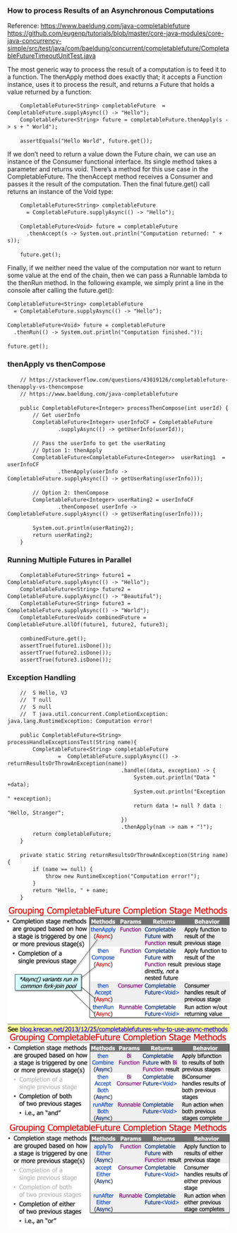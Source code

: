 ### How to process Results of an Asynchronous Computations
Reference: 
https://www.baeldung.com/java-completablefuture
https://github.com/eugenp/tutorials/blob/master/core-java-modules/core-java-concurrency-simple/src/test/java/com/baeldung/concurrent/completablefuture/CompletableFutureTimeoutUnitTest.java

The most generic way to process the result of a computation is to feed it to a function. The thenApply method does exactly that; it accepts a Function instance, uses it to process the result, and returns a Future that holds a value returned by a function:
```
    CompletableFuture<String> completableFuture  = CompletableFuture.supplyAsync(() -> "Hello");
    CompletableFuture<String> future = completableFuture.thenApply(s -> s + " World");
    
    assertEquals("Hello World", future.get());
```

If we don’t need to return a value down the Future chain, we can use an instance of the Consumer functional interface. Its single method takes a parameter and returns void.
There’s a method for this use case in the CompletableFuture. The thenAccept method receives a Consumer and passes it the result of the computation. Then the final future.get() call returns an instance of the Void type:
```
    CompletableFuture<String> completableFuture
      = CompletableFuture.supplyAsync(() -> "Hello");
    
    CompletableFuture<Void> future = completableFuture
      .thenAccept(s -> System.out.println("Computation returned: " + s));
    
    future.get();
```

Finally, if we neither need the value of the computation nor want to return some value at the end of the chain, then we can pass a Runnable lambda to the thenRun method. In the following example, we simply print a line in the console after calling the future.get():
```
CompletableFuture<String> completableFuture 
  = CompletableFuture.supplyAsync(() -> "Hello");

CompletableFuture<Void> future = completableFuture
  .thenRun(() -> System.out.println("Computation finished."));

future.get();
```
### thenApply vs thenCompose
```
    // https://stackoverflow.com/questions/43019126/completablefuture-thenapply-vs-thencompose
    // https://www.baeldung.com/java-completablefuture
    
    public CompletableFuture<Integer> processThenCompose(int userId) {
        // Get userInfo
        CompletableFuture<Integer> userInfoCF = CompletableFuture
                .supplyAsync(() -> getUserInfo(userId));

        // Pass the userInfo to get the userRating
        // Option 1: thenApply
        CompletableFuture<CompletableFuture<Integer>>  userRating1  = userInfoCF
                .thenApply(userInfo -> CompletableFuture.supplyAsync(() -> getUserRating(userInfo)));

        // Option 2: thenCompose
        CompletableFuture<Integer> userRating2 = userInfoCF
                .thenCompose( userInfo -> CompletableFuture.supplyAsync(() -> getUserRating(userInfo)));

        System.out.println(userRating2);
        return userRating2;
    }

```
### Running Multiple Futures in Parallel

```
    CompletableFuture<String> future1 = CompletableFuture.supplyAsync(() -> "Hello");
    CompletableFuture<String> future2 = CompletableFuture.supplyAsync(() -> "Beautiful");
    CompletableFuture<String> future3 = CompletableFuture.supplyAsync(() -> "World");
    CompletableFuture<Void> combinedFuture = CompletableFuture.allOf(future1, future2, future3);
        
    combinedFuture.get();    
    assertTrue(future1.isDone());
    assertTrue(future2.isDone());
    assertTrue(future3.isDone());
```

### Exception Handling
```
    //  S Hello, VJ
    //  T null
    //  S null
    //  T java.util.concurrent.CompletionException: java.lang.RuntimeException: Computation error!

    public CompletableFuture<String> processHandleExceptionsTest(String name){
        CompletableFuture<String> completableFuture
                =  CompletableFuture.supplyAsync(() -> returnResultsOrThrowAnException(name))
                                    .handle((data, exception) -> {
                                        System.out.println("Data " +data);
                                        System.out.println("Exception " +exception);
                                        return data != null ? data : "Hello, Stranger";
                                    })
                                    .thenApply(nam -> nam + "!");
        return completableFuture;
    }

    private static String returnResultsOrThrowAnException(String name) {
        if (name == null) {
            throw new RuntimeException("Computation error!");
        }
        return "Hello, " + name;
    }
```

![img.png](img/img.png)
![img_1.png](img/img_1.png)
![img_2.png](img/img_2.png)
